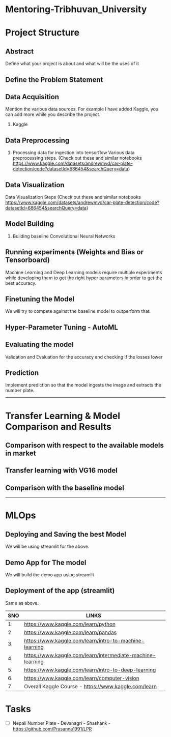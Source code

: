 # Mentoring-Tribhuvan_University


# Project Structure

## Abstract
Define what your project is about and what will be the uses of it
## Define the Problem Statement

## Data Acquisition 
Mention the various data sources. For example I have added Kaggle, you can add more while you describe the project.

 1. Kaggle

## Data Preprocessing
1. Processing data for ingestion into tensorflow
Various data preprocessing steps.  (Check out these and similar notebooks https://www.kaggle.com/datasets/andrewmvd/car-plate-detection/code?datasetId=686454&searchQuery=data)
## Data Visualization
Data Visualization Steps (Check out these and similar notebooks https://www.kaggle.com/datasets/andrewmvd/car-plate-detection/code?datasetId=686454&searchQuery=data)
## Model Building
1. Building baseline Convolutional Neural Networks
## Running experiments (Weights and Bias or Tensorboard)
Machine Learning and Deep Learning models require multiple experiments while developing them to get the right hyper parameters in order to get the best accuracy.
## Finetuning the Model
We will try to compete against the baseline model to outperform that.
## Hyper-Parameter Tuning - AutoML
## Evaluating the model
Validation and Evaluation for the accuracy and checking if the losses lower
## Prediction 
Implement prediction so that the model ingests the image and extracts the number plate.

------
# Transfer Learning & Model Comparison and Results
## Comparison with respect to the available models in market
## Transfer learning with VG16 model
## Comparison with the baseline model

-----
# MLOps
## Deploying and Saving the best Model
We will be using streamlit for the above.
## Demo App for The model
We will build the demo app using streamlit
## Deployment of the app (streamlit)
Same as above.


| SNO | LINKS |
|--|--|
| 1. | https://www.kaggle.com/learn/python |
| 2. | https://www.kaggle.com/learn/pandas |
| 3. | https://www.kaggle.com/learn/intro-to-machine-learning |
| 4. | https://www.kaggle.com/learn/intermediate-machine-learning |
| 5. | https://www.kaggle.com/learn/intro-to-deep-learning |
| 6. | https://www.kaggle.com/learn/computer-vision |
| 7. | Overall Kaggle Course - https://www.kaggle.com/learn |


# Tasks
 - [ ] Nepali Number Plate - Devanagri - Shashank - https://github.com/Prasanna1991/LPR
